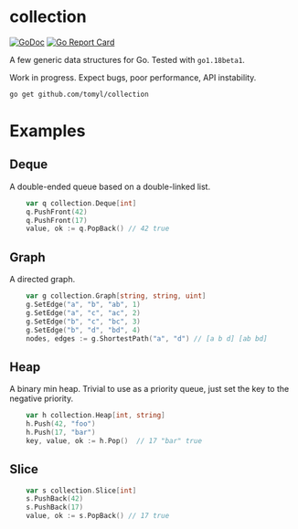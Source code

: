 # collection

[![GoDoc](https://godoc.org/github.com/tomyl/collection?status.png)](http://godoc.org/github.com/tomyl/collection)
[![Go Report Card](https://goreportcard.com/badge/github.com/tomyl/collection)](https://goreportcard.com/report/github.com/tomyl/collection)

A few generic data structures for Go. Tested with `go1.18beta1`.

Work in progress. Expect bugs, poor performance, API instability.

```sh
go get github.com/tomyl/collection
```

# Examples

## Deque 

A double-ended queue based on a double-linked list.

```go
    var q collection.Deque[int]
    q.PushFront(42)
    q.PushFront(17)
    value, ok := q.PopBack() // 42 true
```

## Graph

A directed graph.

```go
    var g collection.Graph[string, string, uint]
    g.SetEdge("a", "b", "ab", 1)
    g.SetEdge("a", "c", "ac", 2)
    g.SetEdge("b", "c", "bc", 3)
    g.SetEdge("b", "d", "bd", 4)
    nodes, edges := g.ShortestPath("a", "d") // [a b d] [ab bd]
```

## Heap

A binary min heap. Trivial to use as a priority queue, just set the key to the negative priority.

```go
    var h collection.Heap[int, string]
    h.Push(42, "foo")
    h.Push(17, "bar")
    key, value, ok := h.Pop()  // 17 "bar" true
```

## Slice

```go
    var s collection.Slice[int]
    s.PushBack(42)
    s.PushBack(17)
    value, ok := s.PopBack() // 17 true
```

